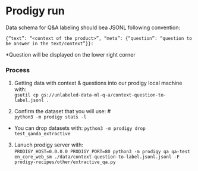 # Prodigy run

Data schema for Q&A labeling should bea JSONL following convention:

```
{“text”: “<context of the product>”, “meta”: {“question”: “question to be answer in the text/context”}}:
``` 
\*Question will be displayed on the lower right corner

### Process
1. Getting data with context & questions into our prodigy local machine with: <br>
`gsutil cp gs://unlabeled-data-ml-q-a/context-question-to-label.jsonl . `

2. Confirm the dataset that you will use: # <br>
`python3 -m prodigy stats -l`
  - You can drop datasets with: `python3 -m prodigy drop test_qanda_extractive` 

3. Lanuch prodigy server with: <br>
`PRODIGY_HOST=0.0.0.0 PRODIGY_PORT=80 python3 -m prodigy qa qa-test en_core_web_sm ./data/context-question-to-label.jsonl.jsonl -F prodigy-recipes/other/extractive_qa.py`
